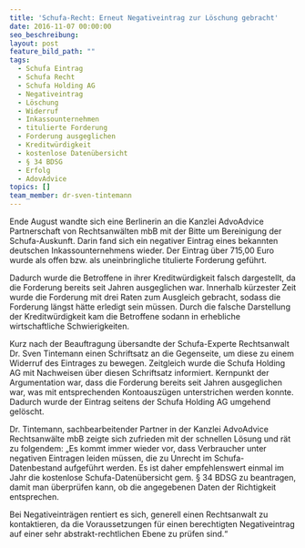 ```yaml
---
title: 'Schufa-Recht: Erneut Negativeintrag zur Löschung gebracht'
date: 2016-11-07 00:00:00
seo_beschreibung:
layout: post
feature_bild_path: ""
tags:
  - Schufa Eintrag
  - Schufa Recht
  - Schufa Holding AG
  - Negativeintrag
  - Löschung
  - Widerruf
  - Inkassounternehmen
  - titulierte Forderung
  - Forderung ausgeglichen
  - Kreditwürdigkeit
  - kostenlose Datenübersicht
  - § 34 BDSG
  - Erfolg
  - AdovAdvice
topics: []
team_member: dr-sven-tintemann
---
```



Ende August wandte sich eine Berlinerin an die Kanzlei AdvoAdvice Partnerschaft von Rechtsanwälten mbB mit der Bitte um Bereinigung der Schufa-Auskunft. Darin fand sich ein negativer Eintrag eines bekannten deutschen Inkassounternehmens wieder. Der Eintrag über 715,00 Euro wurde als offen bzw. als uneinbringliche titulierte Forderung geführt.

Dadurch wurde die Betroffene in ihrer Kreditwürdigkeit falsch dargestellt, da die Forderung bereits seit Jahren ausgeglichen war. Innerhalb kürzester Zeit wurde die Forderung mit drei Raten zum Ausgleich gebracht, sodass die Forderung längst hätte erledigt sein müssen. Durch die falsche Darstellung der Kreditwürdigkeit kam die Betroffene sodann in erhebliche wirtschaftliche Schwierigkeiten.

Kurz nach der Beauftragung übersandte der Schufa-Experte Rechtsanwalt Dr. Sven Tintemann einen Schriftsatz an die Gegenseite, um diese zu einem Widerruf des Eintrages zu bewegen. Zeitgleich wurde die Schufa Holding AG mit Nachweisen über diesen Schriftsatz informiert. Kernpunkt der Argumentation war, dass die Forderung bereits seit Jahren ausgeglichen war, was mit entsprechenden Kontoauszügen unterstrichen werden konnte. Dadurch wurde der Eintrag seitens der Schufa Holding AG umgehend gelöscht.

Dr. Tintemann, sachbearbeitender Partner in der Kanzlei AdvoAdvice Rechtsanwälte mbB zeigte sich zufrieden mit der schnellen Lösung und rät zu folgendem: „Es kommt immer wieder vor, dass Verbraucher unter negativen Eintragen leiden müssen, die zu Unrecht im Schufa-Datenbestand aufgeführt werden. Es ist daher empfehlenswert einmal im Jahr die kostenlose Schufa-Datenübersicht gem. § 34 BDSG zu beantragen, damit man überprüfen kann, ob die angegebenen Daten der Richtigkeit entsprechen.

Bei Negativeinträgen rentiert es sich, generell einen Rechtsanwalt zu kontaktieren, da die Voraussetzungen für einen berechtigten Negativeintrag auf einer sehr abstrakt-rechtlichen Ebene zu prüfen sind.“